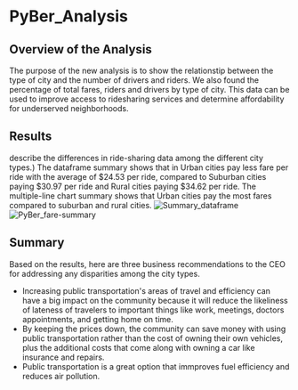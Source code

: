# PyBer_Analysis

## Overview of the Analysis
The purpose of the new analysis is to show the relationstip between the type of city and the number of drivers and riders. We also found the percentage of total fares, riders and drivers by type of city. This data can be used to improve access to ridesharing services and determine affordability for underserved neighborhoods. 

## Results
 describe the differences in ride-sharing data among the different city types.)
The dataframe summary shows that in Urban cities pay less fare per ride with the average of $24.53 per ride, compared to Suburban cities paying $30.97 per ride and Rural cities paying $34.62 per ride. 
The multiple-line chart summary shows that Urban cities pay the most fares compared to suburban and rural cities. 
![Summary_dataframe](Summary_dataframe.png)
![PyBer_fare-summary](PyBer_fare-summary.png)

## Summary 
Based on the results, here are three business recommendations to the CEO for addressing any disparities among the city types.
- Increasing public transportation's areas of travel and efficiency can have a big impact on the community because it will reduce the likeliness of lateness of travelers to important things like work, meetings, doctors appointments, and getting home on time. 
- By keeping the prices down, the community can save money with using public transportation rather than the cost of owning their own vehicles, plus the additional costs that come along with owning a car like insurance and repairs. 
- Public transportation is a great option that immproves fuel efficiency and reduces air pollution. 
